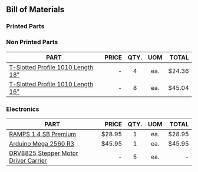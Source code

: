 Bill of Materials
---

### Printed Parts

### Non Printed Parts

| PART                                                                    | PRICE   | QTY. | UOM  | TOTAL    |
|-------------------------------------------------------------------------|--------:|:----:|:----:|---------:|
| [T-Slotted Profile 1010 Length 18"](https://8020.net/shop/1010.html)    |    -    |  4   |  ea. |   $24.36 |
| [T-Slotted Profile 1010 Length 16"](https://8020.net/shop/1010.html)    |    -    |  8   |  ea. |   $45.04 |

### Electronics
| PART                                                                                           | PRICE   | QTY. | UOM  | TOTAL    |
|------------------------------------------------------------------------------------------------|--------:|:----:|:----:|---------:|
| [RAMPS 1.4 SB Premium](https://www.tindie.com/products/staticboards/ramps-14-sb-premium/)      |  $28.95 |   1  |  ea. |   $28.95 |
| [Arduino Mega 2560 R3](https://8020.net/shop/1010.html)                                        |  $45.95 |   1  |  ea. |   $45.95 |
| [DRV8825 Stepper Motor Driver Carrier]()                                                       |     -   |   5  |  ea. |      -   |
